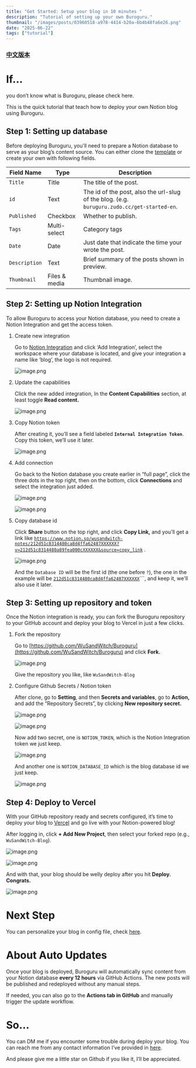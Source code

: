 ```yaml
---
title: "Get Started: Setup your blog in 10 minutes "
description: "Tutorial of setting up your own Buroguru."
thumbnail: "/images/posts/03960518-a978-4414-b20a-6b4b48fa6e26.png"
date: "2025-06-22"
tags: ["tutorial"]
---
```


### [中文版本](https://buroguru.zudo.cc/posts/get-started-zh)


# If…


you don’t know what is Buroguru, please check here.


This is the quick tutorial that teach how to deploy your own Notion blog using Buroguru.


## Step 1: Setting up database


Before deploying Buroguru, you'll need to prepare a Notion database to serve as your blog’s content source. You can either clone the [template](/21ad51c831448068b621f3b5def5dd2d) or create your own with following fields.


| Field Name    | Type          | Description                                                                                 |
| ------------- | ------------- | ------------------------------------------------------------------------------------------- |
| `Title`       | Title         | The title of the post.                                                                      |
| `id`          | Text          | The id of the post, also the url-slug of the blog. (e.g. `buruguru.zudo.cc/get-started-en`. |
| `Published`   | Checkbox      | Whether to publish.                                                                         |
| `Tags`        | Multi-select  | Category tags                                                                               |
| `Date`        | Date          | Just date that indicate the time your wrote the post.                                       |
| `Description` | Text          | Brief summary of the posts shown in preview.                                                |
| `Thumbnail`   | Files & media | Thumbnail image.                                                                            |


## Step 2: Setting up Notion Integration


To allow Buroguru to access your Notion database, you need to create a Notion Integration and get the access token.

1. Create new integration

	Go to [Notion Integration](https://www.notion.so/profile/integrations) and click ‘Add Integration’, select the workspace where your database is located, and give your integration a name like ‘blog’, the logo is not required.


	![image.png](/images/posts/ac9f45c7-90c8-409c-8cce-4170febddd56.png)

2. Update the capabilities

	Click the new added integration, In the **Content Capabilities** section, at least toggle **Read content.**


	![image.png](/images/posts/e4eaa02a-a32b-4e66-a920-d35fa0fb55e7.png)

3. Copy Notion token

	After creating it, you’ll see a field labeled **`Internal Integration Token`**. Copy this token, we’ll use it later.


	![image.png](/images/posts/4a2fec9a-1afc-4460-9b71-dbbe3e02b8fe.png)

4. Add connection

	Go back to the Notion database you create earlier in “full page”, click the three dots in the top right, then on the bottom, click **Connections** and select the integration just added.


	![image.png](/images/posts/68d18ca6-7549-420a-a398-7da6369bb8f7.png)


	![image.png](/images/posts/ec8053bb-e68b-42a0-9f43-79ce2166789b.png)

5. Copy database id

	Click **Share** button on the top right, and click **Copy Link,** and you’ll get a link like [`https://www.notion.so/wusandwitch-notes/212d51c8314480ca8d4ffa62487XXXXXX?v=212d51c8314480a89fea000cXXXXXX&source=copy_link`](https://www.notion.so/wusandwitch-notes/212d51c8314480ca8d4ffa624873e734?v=212d51c8314480a89fea000c43f4e73f) .


	![image.png](/images/posts/9eb408a5-c19e-4d2f-8e4a-19c96597ff60.png)


	And the `Database ID` will be the first id (the one before `?`), the one in the example will be  [`212d51c8314480ca8d4ffa62487XXXXXX`](https://www.notion.so/wusandwitch-notes/212d51c8314480ca8d4ffa624873e734?v=212d51c8314480a89fea000c43f4e73f)```, and keep it, we'll also use it later.


## Step 3: Setting up repository and token


Once the Notion integration is ready, you can fork the Buroguru repository to your GitHub account and deploy your blog to Vercel in just a few clicks.

1. Fork the repository

	Go to [https://github.com/WuSandWitch/Buroguru](https://github.com/WuSandWitch/Buroguru) and click **Fork.**


	![image.png](/images/posts/a6818240-0690-4a93-b636-be476233e0b1.png)


	Give the repository you like, like `WuSandWitch-Blog`

2. Configure Github Secrets /  Notion token

	After clone, go to **Setting**, and then **Secrets and variables**, go to **Action,** and add the “Repository Secrets”, by clicking **New repository secret.**


	![image.png](/images/posts/56a242bf-dc5e-4da2-b021-387943effff1.png)


	![image.png](/images/posts/9fa40166-0cc4-49d2-bfe4-e70d9053fe4b.png)


	Now add two secret, one is `NOTION_TOKEN`, which is the Notion Integration token we just keep.


	![image.png](/images/posts/e87bbc95-f06f-4ff5-8293-7fcf1d838134.png)


	And another one is `NOTION_DATABASE_ID` which is the blog database id we just keep.


	![image.png](/images/posts/cd714987-6290-4660-adf7-90bcc7f6aef5.png)


## Step 4: Deploy to Vercel


With your GitHub repository ready and secrets configured, it’s time to deploy your blog to [Vercel](https://vercel.com/) and go live with your Notion-powered blog!


After logging in, click **+ Add New Project**, then select your forked repo (e.g., `WuSandWitch-Blog`).


![image.png](/images/posts/58b6f172-3c98-4996-8ba4-eb43d6db84c6.png)


![image.png](/images/posts/acb920ac-52fc-449f-b9a6-dec73746095b.png)


And with that, your blog should be welly deploy after you hit **Deploy. Congrats.**


![image.png](/images/posts/93279a55-973d-4bfe-886e-fa00cd66071f.png)


# Next Step


You can personalize your blog in config file, check [here](https://buroguru.zudo.cc/posts/config-guide-en).


# About Auto Updates


Once your blog is deployed, Buroguru will automatically sync content from your Notion database **every 12 hours** via GitHub Actions. The new posts will be published and redeployed without any manual steps.


If needed, you can also go to the **Actions tab in GitHub** and manually trigger the update workflow.


# So…


You can DM me if you encounter some trouble during deploy your blog. You can reach me from any contact information I’ve provided in [here](https://wusandwitch.zudo.cc/).


And please give me a little star on Github if you like it, I’ll be appreciated.

